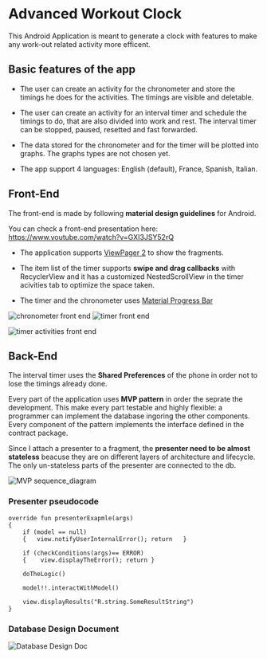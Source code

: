 # Advanced Workout Clock

This Android Application is meant to generate a clock with features to make any work-out related activity more efficent.

## Basic features of the app

* The user can create an activity for the chronometer and store the timings he does for the activities. The timings are visible and deletable.

* The user can create an activity for an interval timer and schedule the timings to do, that are also divided into work and rest. The interval timer can be stopped, paused, resetted and fast forwarded. 

* The data stored for the chronometer and for the timer will be plotted into graphs. The graphs types are not chosen yet.

* The app support 4 languages: English (default), France, Spanish, Italian.

## Front-End

The front-end is made by following **material design guidelines** for Android.

You can check a front-end presentation here: https://www.youtube.com/watch?v=GXI3JSY52rQ

* The application supports [ViewPager 2](https://developer.android.com/jetpack/androidx/releases/viewpager2) to show the fragments.

* The item list of the timer supports **swipe and drag callbacks** with RecyclerView and it has a customized NestedScrollView in the timer acivities tab to optimize the space taken.

* The timer and the chronometer uses [Material Progress Bar](https://github.com/zhanghai/MaterialProgressBar)

![chronometer front end](images/chrono_front_end.png) ![timer front end](images/timer_front_end.png)

![timer activities front end](images/timerActivities_fron_end.png)

## Back-End

The interval timer uses the **Shared Preferences** of the phone in order not to lose the timings already done. 

Every part of the application uses **MVP pattern** in order the seprate the development. This make every part testable and highly flexible: a programmer can implement the database ingoring the other components.
Every component of the pattern implements the interface defined in the contract package.

Since I attach a presenter to a fragment, the **presenter need to be almost stateless** beacuse they are on different layers of architecture and lifecycle.
The only un-stateless parts of the presenter are connected to the db.

![MVP sequence_diagram](images/MVP_sequence.png)

### Presenter pseudocode

```
override fun presenterExapmle(args)
{
    if (model == null)
    {   view.notifyUserInternalError(); return   }

    if (checkConditions(args)== ERROR)
    {    view.displayTheError(); return }

    doTheLogic()

    model!!.interactWithModel()

    view.displayResults("R.string.SomeResultString")
}
```

### Database Design Document

![Database Design Doc](images/DB_DOC.jpg)
